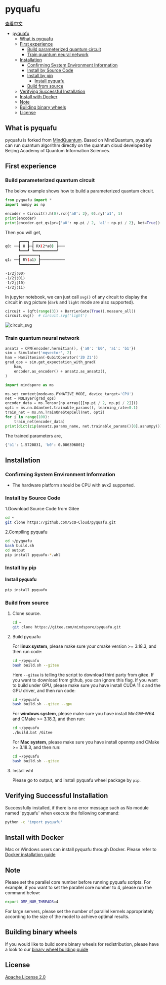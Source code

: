 # pyquafu

[查看中文](./README_CN.md)

<!-- TOC --->

- [pyquafu](#pyquafu)
  - [What is pyquafu](#what-is-pyquafu)
  - [First experience](#first-experience)
    - [Build parameterized quantum circuit](#build-parameterized-quantum-circuit)
    - [Train quantum neural network](#train-quantum-neural-network)
  - [Installation](#installation)
    - [Confirming System Environment Information](#confirming-system-environment-information)
    - [Install by Source Code](#install-by-source-code)
    - [Install by pip](#install-by-pip)
      - [Install pyquafu](#install-pyquafu)
    - [Build from source](#build-from-source)
  - [Verifying Successful Installation](#verifying-successful-installation)
  - [Install with Docker](#install-with-docker)
  - [Note](#note)
  - [Building binary wheels](#building-binary-wheels)
  - [License](#license)

<!-- /TOC -->

## What is pyquafu

pyquafu is forked from [MindQuantum](https://gitee.com/mindspore/quafu/). Based on MindQuantum, pyquafu can run quantum algorithm directly on the quantum cloud developed by Beijing Academy of Quantum Information Sciences.

## First experience

### Build parameterized quantum circuit

The below example shows how to build a parameterized quantum circuit.

```python
from pyquafu import *
import numpy as np

encoder = Circuit().h(0).rx({'a0': 2}, 0).ry('a1', 1)
print(encoder)
print(encoder.get_qs(pr={'a0': np.pi / 2, 'a1': np.pi / 2}, ket=True))
```

Then you will get,

```bash
      ┏━━━┓ ┏━━━━━━━━━━┓
q0: ──┨ H ┠─┨ RX(2*a0) ┠───
      ┗━━━┛ ┗━━━━━━━━━━┛
      ┏━━━━━━━━┓
q1: ──┨ RY(a1) ┠───────────
      ┗━━━━━━━━┛

-1/2j¦00⟩
-1/2j¦01⟩
-1/2j¦10⟩
-1/2j¦11⟩
```

In jupyter notebook, we can just call `svg()` of any circuit to display the circuit in svg picture (`dark` and `light` mode are also supported).

```python
circuit = (qft(range(3)) + BarrierGate(True)).measure_all()
circuit.svg()  # circuit.svg('light')
```

![circuit_svg](./docs/circuit_svg.png)

### Train quantum neural network

```python
ansatz = CPN(encoder.hermitian(), {'a0': 'b0', 'a1': 'b1'})
sim = Simulator('mqvector', 2)
ham = Hamiltonian(-QubitOperator('Z0 Z1'))
grad_ops = sim.get_expectation_with_grad(
    ham,
    encoder.as_encoder() + ansatz.as_ansatz(),
)

import mindspore as ms

ms.set_context(mode=ms.PYNATIVE_MODE, device_target='CPU')
net = MQLayer(grad_ops)
encoder_data = ms.Tensor(np.array([[np.pi / 2, np.pi / 2]]))
opti = ms.nn.Adam(net.trainable_params(), learning_rate=0.1)
train_net = ms.nn.TrainOneStepCell(net, opti)
for i in range(100):
    train_net(encoder_data)
print(dict(zip(ansatz.params_name, net.trainable_params()[0].asnumpy())))
```

The trained parameters are,

```bash
{'b1': 1.5720831, 'b0': 0.006396801}
```

## Installation

### Confirming System Environment Information

- The hardware platform should be CPU with avx2 supported.

### Install by Source Code

1.Download Source Code from Gitee

```bash
cd ~
git clone https://github.com/ScQ-Cloud/pyquafu.git
```

2.Compiling pyquafu

```bash
cd ~/pyquafu
bash build.sh
cd output
pip install pyquafu-*.whl
```

### Install by pip

#### Install pyquafu

```bash
pip install pyquafu
```

### Build from source

1. Clone source.

    ```bash
    cd ~
    git clone https://gitee.com/mindspore/pyquafu.git
    ```

2. Build pyquafu

    For **linux system**, please make sure your cmake version >= 3.18.3, and then run code:

    ```bash
    cd ~/pyquafu
    bash build.sh --gitee
    ```

    Here `--gitee` is telling the script to download third party from gitee. If you want to download from github, you can ignore this flag. If you want to build under GPU, please make sure you have install CUDA 11.x and the GPU driver, and then run code:

    ```bash
    cd ~/pyquafu
    bash build.sh --gitee --gpu
    ```

    For **windows system**, please make sure you have install MinGW-W64 and CMake >= 3.18.3, and then run:

    ```bash
    cd ~/pyquafu
    ./build.bat /Gitee
    ```

    For **Mac system**, please make sure you have install openmp and CMake >= 3.18.3, and then run:

    ```bash
    cd ~/pyquafu
    bash build.sh --gitee
    ```

3. Install whl

    Please go to output, and install pyquafu wheel package by `pip`.

## Verifying Successful Installation

Successfully installed, if there is no error message such as No module named 'pyquafu' when execute the following command:

```bash
python -c 'import pyquafu'
```

## Install with Docker

Mac or Windows users can install pyquafu through Docker. Please refer to [Docker installation guide](./install_with_docker_en.md)

## Note

Please set the parallel core number before running pyquafu scripts. For example, if you want to set the parallel core number to 4, please run the command below:

```bash
export OMP_NUM_THREADS=4
```

For large servers, please set the number of parallel kernels appropriately according to the size of the model to achieve optimal results.

## Building binary wheels

If you would like to build some binary wheels for redistribution, please have a look to our [binary wheel building guide](./INSTALL.md)

## License

[Apache License 2.0](LICENSE)
